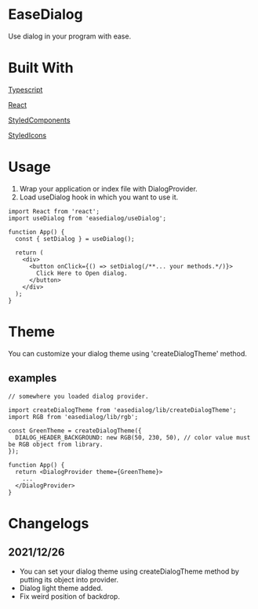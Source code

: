# EaseDialog

Use dialog in your program with ease.

# Built With

[Typescript](https://www.typescriptlang.org/)

[React](https://reactjs.org/)

[StyledComponents](https://styled-components.com/)

[StyledIcons](https://github.com/styled-icons/styled-icons)

# Usage

1. Wrap your application or index file with DialogProvider.
2. Load useDialog hook in which you want to use it.

```tsx
import React from 'react';
import useDialog from 'easedialog/useDialog';

function App() {
  const { setDialog } = useDialog();

  return (
    <div>
      <button onClick={() => setDialog(/**... your methods.*/)}>
        Click Here to Open dialog.
      </button>
    </div>
  );
}
```

# Theme

You can customize your dialog theme using 'createDialogTheme' method.

## examples

```tsx
// somewhere you loaded dialog provider.

import createDialogTheme from 'easedialog/lib/createDialogTheme';
import RGB from 'easedialog/lib/rgb';

const GreenTheme = createDialogTheme({
  DIALOG_HEADER_BACKGROUND: new RGB(50, 230, 50), // color value must be RGB object from library.
});

function App() {
  return <DialogProvider theme={GreenTheme}>
    ...
  </DialogProvider>
}
```

# Changelogs

## 2021/12/26

* You can set your dialog theme using createDialogTheme method by putting its object into provider.
* Dialog light theme added.
* Fix weird position of backdrop.